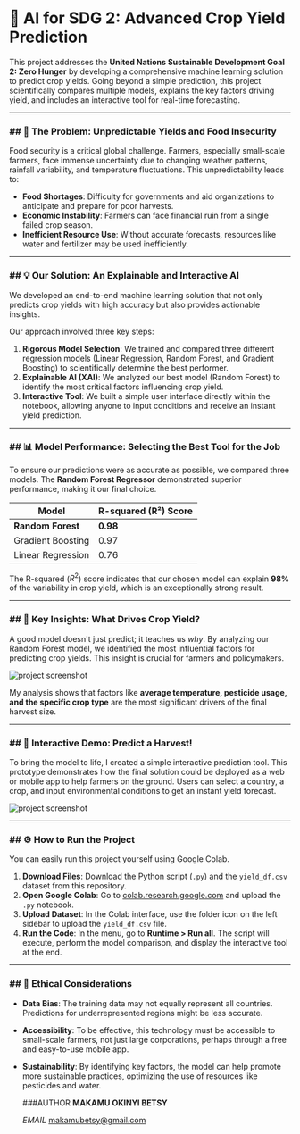 # 🤖 AI for SDG 2: Advanced Crop Yield Prediction

This project addresses the **United Nations Sustainable Development Goal 2: Zero Hunger** by developing a comprehensive machine learning solution to predict crop yields. Going beyond a simple prediction, this project scientifically compares multiple models, explains the key factors driving yield, and includes an interactive tool for real-time forecasting.

---

### ## 🎯 The Problem: Unpredictable Yields and Food Insecurity

Food security is a critical global challenge. Farmers, especially small-scale farmers, face immense uncertainty due to changing weather patterns, rainfall variability, and temperature fluctuations. This unpredictability leads to:

* **Food Shortages**: Difficulty for governments and aid organizations to anticipate and prepare for poor harvests.
* **Economic Instability**: Farmers can face financial ruin from a single failed crop season.
* **Inefficient Resource Use**: Without accurate forecasts, resources like water and fertilizer may be used inefficiently.

---

### ## 💡 Our Solution: An Explainable and Interactive AI

We developed an end-to-end machine learning solution that not only predicts crop yields with high accuracy but also provides actionable insights.

Our approach involved three key steps:
1.  **Rigorous Model Selection**: We trained and compared three different regression models (Linear Regression, Random Forest, and Gradient Boosting) to scientifically determine the best performer.
2.  **Explainable AI (XAI)**: We analyzed our best model (Random Forest) to identify the most critical factors influencing crop yield.
3.  **Interactive Tool**: We built a simple user interface directly within the notebook, allowing anyone to input conditions and receive an instant yield prediction.

---

### ## 📊 Model Performance: Selecting the Best Tool for the Job

To ensure our predictions were as accurate as possible, we compared three models. The **Random Forest Regressor** demonstrated superior performance, making it our final choice.

| Model                 | R-squared (R²) Score |
| --------------------- | -------------------- |
| **Random Forest** | **0.98** |
| Gradient Boosting     | 0.97                 |
| Linear Regression     | 0.76                 |

The R-squared ($R^2$) score indicates that our chosen model can explain **98%** of the variability in crop yield, which is an exceptionally strong result.

---

### ## 🧠 Key Insights: What Drives Crop Yield?

A good model doesn't just predict; it teaches us *why*. By analyzing our Random Forest model, we identified the most influential factors for predicting crop yields. This insight is crucial for farmers and policymakers.

![project screenshot](https://imgur.com/Yq2z1IF.png)

My analysis shows that factors like **average temperature, pesticide usage, and the specific crop type** are the most significant drivers of the final harvest size.

---

### ## 🚀 Interactive Demo: Predict a Harvest!

To bring the model to life, I created a simple interactive prediction tool. This prototype demonstrates how the final solution could be deployed as a web or mobile app to help farmers on the ground. Users can select a country, a crop, and input environmental conditions to get an instant yield forecast.


![project screenshot](https://imgur.com/GIx9bjD.png)


---

### ## ⚙️ How to Run the Project

You can easily run this project yourself using Google Colab.

1.  **Download Files**: Download the Python script (`.py`) and the `yield_df.csv` dataset from this repository.
2.  **Open Google Colab**: Go to [colab.research.google.com](https://colab.research.google.com) and upload the `.py` notebook.
3.  **Upload Dataset**: In the Colab interface, use the folder icon on the left sidebar to upload the `yield_df.csv` file.
4.  **Run the Code**: In the menu, go to **Runtime > Run all**. The script will execute, perform the model comparison, and display the interactive tool at the end.

---

### ## 🤔 Ethical Considerations

* **Data Bias**: The training data may not equally represent all countries. Predictions for underrepresented regions might be less accurate.
* **Accessibility**: To be effective, this technology must be accessible to small-scale farmers, not just large corporations, perhaps through a free and easy-to-use mobile app.
* **Sustainability**: By identifying key factors, the model can help promote more sustainable practices, optimizing the use of resources like pesticides and water.

  ###AUTHOR
  **MAKAMU OKINYI BETSY**
  
  *EMAIL* makamubetsy@gmail.com
